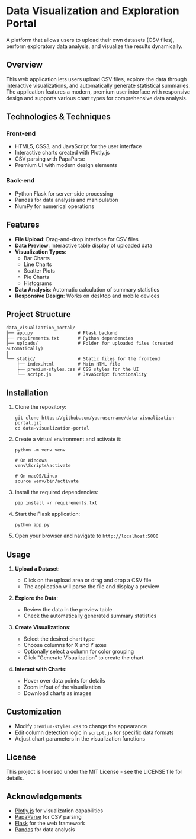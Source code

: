# Data Visualization and Exploration Portal

A platform that allows users to upload their own datasets (CSV files), perform exploratory data analysis, and visualize the results dynamically.

## Overview

This web application lets users upload CSV files, explore the data through interactive visualizations, and automatically generate statistical summaries. The application features a modern, premium user interface with responsive design and supports various chart types for comprehensive data analysis.

## Technologies & Techniques

### Front-end
- HTML5, CSS3, and JavaScript for the user interface
- Interactive charts created with Plotly.js
- CSV parsing with PapaParse
- Premium UI with modern design elements

### Back-end
- Python Flask for server-side processing
- Pandas for data analysis and manipulation
- NumPy for numerical operations

## Features

- **File Upload**: Drag-and-drop interface for CSV files
- **Data Preview**: Interactive table display of uploaded data
- **Visualization Types**:
  - Bar Charts
  - Line Charts
  - Scatter Plots
  - Pie Charts
  - Histograms
- **Data Analysis**: Automatic calculation of summary statistics
- **Responsive Design**: Works on desktop and mobile devices

## Project Structure

```
data_visualization_portal/
├── app.py                 # Flask backend
├── requirements.txt       # Python dependencies
├── uploads/               # Folder for uploaded files (created automatically)
│
└── static/                # Static files for the frontend
    ├── index.html         # Main HTML file
    ├── premium-styles.css # CSS styles for the UI
    └── script.js          # JavaScript functionality
```

## Installation

1. Clone the repository:
   ```
   git clone https://github.com/yourusername/data-visualization-portal.git
   cd data-visualization-portal
   ```

2. Create a virtual environment and activate it:
   ```
   python -m venv venv
   
   # On Windows
   venv\Scripts\activate
   
   # On macOS/Linux
   source venv/bin/activate
   ```

3. Install the required dependencies:
   ```
   pip install -r requirements.txt
   ```

4. Start the Flask application:
   ```
   python app.py
   ```

5. Open your browser and navigate to `http://localhost:5000`

## Usage

1. **Upload a Dataset**:
   - Click on the upload area or drag and drop a CSV file
   - The application will parse the file and display a preview

2. **Explore the Data**:
   - Review the data in the preview table
   - Check the automatically generated summary statistics

3. **Create Visualizations**:
   - Select the desired chart type
   - Choose columns for X and Y axes
   - Optionally select a column for color grouping
   - Click "Generate Visualization" to create the chart

4. **Interact with Charts**:
   - Hover over data points for details
   - Zoom in/out of the visualization
   - Download charts as images

## Customization

- Modify `premium-styles.css` to change the appearance
- Edit column detection logic in `script.js` for specific data formats
- Adjust chart parameters in the visualization functions

## License

This project is licensed under the MIT License - see the LICENSE file for details.

## Acknowledgements

- [Plotly.js](https://plotly.com/javascript/) for visualization capabilities
- [PapaParse](https://www.papaparse.com/) for CSV parsing
- [Flask](https://flask.palletsprojects.com/) for the web framework
- [Pandas](https://pandas.pydata.org/) for data analysis